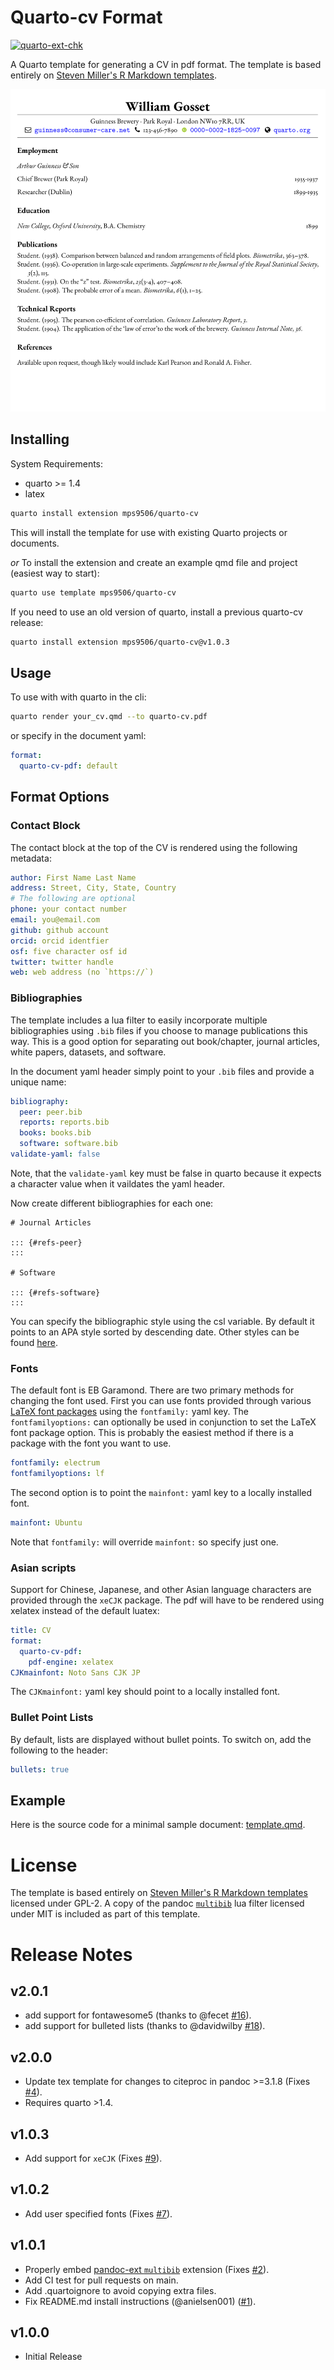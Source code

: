 # Quarto-cv Format

[![quarto-ext-chk](https://github.com/mps9506/quarto-cv/actions/workflows/check-extension.yaml/badge.svg)](https://github.com/mps9506/quarto-cv/actions/workflows/check-extension.yaml)

A Quarto template for generating a CV in pdf format. The template is based entirely
on [Steven Miller's R Markdown templates](https://github.com/svmiller/stevetemplates).

![Screenshot of quarto-cv output.](/screenshots/quarto-cv.png)

## Installing

System Requirements:
- quarto >= 1.4
- latex

```bash
quarto install extension mps9506/quarto-cv
```

This will install the template for use with existing Quarto projects or documents.

*or* To install the extension and create an example qmd file and project (easiest way to start):

```bash
quarto use template mps9506/quarto-cv
```

If you need to use an old version of quarto, install a previous quarto-cv release:

```bash
quarto install extension mps9506/quarto-cv@v1.0.3
```

## Usage

To use with with quarto in the cli:

```bash
quarto render your_cv.qmd --to quarto-cv.pdf
```

or specify in the document yaml:

```yaml
format:
  quarto-cv-pdf: default
```

## Format Options

### Contact Block

The contact block at the top of the CV is rendered using the following metadata:

```yaml
author: First Name Last Name
address: Street, City, State, Country
# The following are optional
phone: your contact number
email: you@email.com
github: github account
orcid: orcid identfier
osf: five character osf id
twitter: twitter handle
web: web address (no `https://`)
```

### Bibliographies

The template includes a lua filter to easily incorporate multiple bibliographies using `.bib` files if you choose to manage publications this way. 
This is a good option for separating out book/chapter, journal articles, white papers, datasets, and software.

In the document yaml header simply point to your `.bib` files and provide a unique name:

```yaml
bibliography:
  peer: peer.bib
  reports: reports.bib
  books: books.bib
  software: software.bib
validate-yaml: false
```

Note, that the `validate-yaml` key must be false in quarto because it expects
a character value when it vaildates the yaml header.

Now create different bibliographies for each one:

```
# Journal Articles

::: {#refs-peer}
:::

# Software

::: {#refs-software}
:::
```

You can specify the bibliographic style using the csl variable. By default it points to an APA style sorted by descending date. Other styles can be found [here](https://www.zotero.org/styles).

### Fonts

The default font is EB Garamond. 
There are two primary methods for changing the font used. 
First you can use fonts provided through  various [LaTeX font packages](https://tug.org/FontCatalogue/about.html) using the `fontfamily:` yaml key.
The `fontfamilyoptions:` can optionally be used in conjunction to set the LaTeX font package option.
This is probably the easiest method if there is a package with the font you want to use.

```yaml
fontfamily: electrum
fontfamilyoptions: lf
```
The second option is to point the `mainfont:` yaml key to a locally installed font.

```yaml
mainfont: Ubuntu
```

Note that `fontfamily:` will override `mainfont:` so specify just one.

### Asian scripts

Support for Chinese, Japanese, and other Asian language characters are provided through the `xeCJK` package. The pdf will have to be rendered using xelatex instead of the default luatex:

```yaml
title: CV
format:
  quarto-cv-pdf:
    pdf-engine: xelatex
CJKmainfont: Noto Sans CJK JP
```

The `CJKmainfont:` yaml key should point to a locally installed font.

### Bullet Point Lists
By default, lists are displayed without bullet points. To switch on, add the following to the header:

```yaml
bullets: true
```

## Example

Here is the source code for a minimal sample document: [template.qmd](template.qmd).

# License

The template is based entirely
on [Steven Miller's R Markdown templates](https://github.com/svmiller/stevetemplates)
licensed under GPL-2. A copy of the pandoc 
[`multibib`](https://github.com/pandoc-ext/multibib) lua filter 
licensed under MIT is included as part of this template.

# Release Notes

## v2.0.1

- add support for fontawesome5 (thanks to @fecet [#16](https://github.com/mps9506/quarto-cv/pull/16)).
- add support for bulleted lists (thanks to @davidwilby [#18](https://github.com/mps9506/quarto-cv/pull/18)).

## v2.0.0

- Update tex template for changes to citeproc in pandoc >=3.1.8 (Fixes [#4](https://github.com/mps9506/quarto-cv/issues/4)).
- Requires quarto >1.4.

## v1.0.3

- Add support for `xeCJK` (Fixes [#9](https://github.com/mps9506/quarto-cv/issues/9#issuecomment-1871681042)).

## v1.0.2

- Add user specified fonts (Fixes [#7](https://github.com/mps9506/quarto-cv/issues/7)).

## v1.0.1

- Properly embed [pandoc-ext `multibib`](https://github.com/pandoc-ext/multibib) extension (Fixes [#2](https://github.com/mps9506/quarto-cv/issues/2)).
- Add CI test for pull requests on main.
- Add .quartoignore to avoid copying extra files.
- Fix README.md install instructions (@anielsen001) ([#1](https://github.com/mps9506/quarto-cv/pull/1)).


## v1.0.0

- Initial Release
